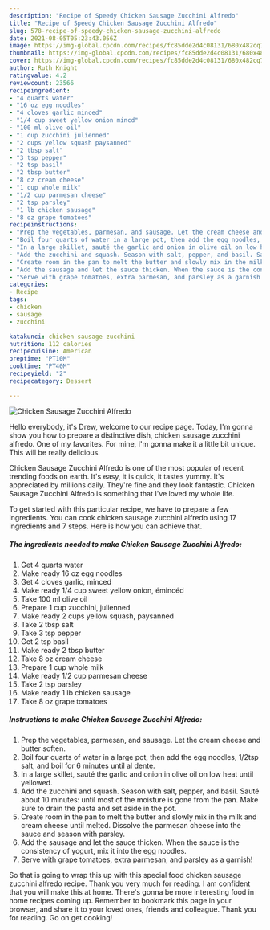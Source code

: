```yaml
---
description: "Recipe of Speedy Chicken Sausage Zucchini Alfredo"
title: "Recipe of Speedy Chicken Sausage Zucchini Alfredo"
slug: 578-recipe-of-speedy-chicken-sausage-zucchini-alfredo
date: 2021-08-05T05:23:43.056Z
image: https://img-global.cpcdn.com/recipes/fc85dde2d4c08131/680x482cq70/chicken-sausage-zucchini-alfredo-recipe-main-photo.jpg
thumbnail: https://img-global.cpcdn.com/recipes/fc85dde2d4c08131/680x482cq70/chicken-sausage-zucchini-alfredo-recipe-main-photo.jpg
cover: https://img-global.cpcdn.com/recipes/fc85dde2d4c08131/680x482cq70/chicken-sausage-zucchini-alfredo-recipe-main-photo.jpg
author: Ruth Knight
ratingvalue: 4.2
reviewcount: 23566
recipeingredient:
- "4 quarts water"
- "16 oz egg noodles"
- "4 cloves garlic minced"
- "1/4 cup sweet yellow onion mincd"
- "100 ml olive oil"
- "1 cup zucchini julienned"
- "2 cups yellow squash paysanned"
- "2 tbsp salt"
- "3 tsp pepper"
- "2 tsp basil"
- "2 tbsp butter"
- "8 oz cream cheese"
- "1 cup whole milk"
- "1/2 cup parmesan cheese"
- "2 tsp parsley"
- "1 lb chicken sausage"
- "8 oz grape tomatoes"
recipeinstructions:
- "Prep the vegetables, parmesan, and sausage. Let the cream cheese and butter soften."
- "Boil four quarts of water in a large pot, then add the egg noodles, 1/2tsp salt, and boil for 6 minutes until al dente."
- "In a large skillet, sauté the garlic and onion in olive oil on low heat until yellowed."
- "Add the zucchini and squash. Season with salt, pepper, and basil. Sauté about 10 minutes: until most of the moisture is gone from the pan. Make sure to drain the pasta and set aside in the pot."
- "Create room in the pan to melt the butter and slowly mix in the milk and cream cheese until melted. Dissolve the parmesan cheese into the sauce and season with parsley."
- "Add the sausage and let the sauce thicken. When the sauce is the consistency of yogurt, mix it into the egg noodles."
- "Serve with grape tomatoes, extra parmesan, and parsley as a garnish!"
categories:
- Recipe
tags:
- chicken
- sausage
- zucchini

katakunci: chicken sausage zucchini 
nutrition: 112 calories
recipecuisine: American
preptime: "PT10M"
cooktime: "PT40M"
recipeyield: "2"
recipecategory: Dessert

---
```



![Chicken Sausage Zucchini Alfredo](https://img-global.cpcdn.com/recipes/fc85dde2d4c08131/680x482cq70/chicken-sausage-zucchini-alfredo-recipe-main-photo.jpg)

Hello everybody, it's Drew, welcome to our recipe page. Today, I'm gonna show you how to prepare a distinctive dish, chicken sausage zucchini alfredo. One of my favorites. For mine, I'm gonna make it a little bit unique. This will be really delicious.



Chicken Sausage Zucchini Alfredo is one of the most popular of recent trending foods on earth. It's easy, it is quick, it tastes yummy. It's appreciated by millions daily. They're fine and they look fantastic. Chicken Sausage Zucchini Alfredo is something that I've loved my whole life.


To get started with this particular recipe, we have to prepare a few ingredients. You can cook chicken sausage zucchini alfredo using 17 ingredients and 7 steps. Here is how you can achieve that.

<!--inarticleads1-->

##### The ingredients needed to make Chicken Sausage Zucchini Alfredo:

1. Get 4 quarts water
1. Make ready 16 oz egg noodles
1. Get 4 cloves garlic, minced
1. Make ready 1/4 cup sweet yellow onion, émincéd
1. Take 100 ml olive oil
1. Prepare 1 cup zucchini, julienned
1. Make ready 2 cups yellow squash, paysanned
1. Take 2 tbsp salt
1. Take 3 tsp pepper
1. Get 2 tsp basil
1. Make ready 2 tbsp butter
1. Take 8 oz cream cheese
1. Prepare 1 cup whole milk
1. Make ready 1/2 cup parmesan cheese
1. Take 2 tsp parsley
1. Make ready 1 lb chicken sausage
1. Take 8 oz grape tomatoes




<!--inarticleads2-->

##### Instructions to make Chicken Sausage Zucchini Alfredo:

1. Prep the vegetables, parmesan, and sausage. Let the cream cheese and butter soften.
1. Boil four quarts of water in a large pot, then add the egg noodles, 1/2tsp salt, and boil for 6 minutes until al dente.
1. In a large skillet, sauté the garlic and onion in olive oil on low heat until yellowed.
1. Add the zucchini and squash. Season with salt, pepper, and basil. Sauté about 10 minutes: until most of the moisture is gone from the pan. Make sure to drain the pasta and set aside in the pot.
1. Create room in the pan to melt the butter and slowly mix in the milk and cream cheese until melted. Dissolve the parmesan cheese into the sauce and season with parsley.
1. Add the sausage and let the sauce thicken. When the sauce is the consistency of yogurt, mix it into the egg noodles.
1. Serve with grape tomatoes, extra parmesan, and parsley as a garnish!




So that is going to wrap this up with this special food chicken sausage zucchini alfredo recipe. Thank you very much for reading. I am confident that you will make this at home. There's gonna be more interesting food in home recipes coming up. Remember to bookmark this page in your browser, and share it to your loved ones, friends and colleague. Thank you for reading. Go on get cooking!
